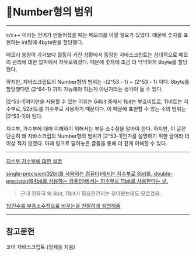 # 👀Number형의 범위

---

c/c++ 이라는 언어가 만들어졌을 때는 메모리를 아낄 필요가 있었다. 떄문에 숫자를 표현하는 int형에 4byte만을 할당했다.

메모리 용량이 과거보다 월등히 커진 상황에서 등장한 자바스크립트는 상대적으로 메모리 관리에 대한 압박에서 자유로워졌다. 때문에 숫자에 조금 더 넉넉하게 8byte를 할당했다.

하지만, 자바스크립트의 Number형의 범위는 -(2^53 - 1) ~ (2^53 - 1) 이다. 8byte를 할당했다면 (2^64-1) 까지 가능해야 하는게 아닌가라는 생각이 들 수 있다. 

|2^53-1|까지만을 사용할 수 있는 이유는 64bit 중에서 1bit는 부호비트로, 11비트는 지수부로, 52비트를 가수부로 사용하기 때문이다. 이 때문에 표현할 수 있는 수의 범위는 |2^53-1|이 된다.

지수부, 가수부에 대해 이해하기 위해서는 부동 소수점을 알아야 한다. 하지만, 이 글은 단순히 왜 자바스크립의 Number형의 범위가 |2^53-1|인가를 설명하기 위한 글이라 더 이상 적지 않겠다. 아래 링크로 달아놓은 글들을 통해 더 깊게 이해할 수 있다. 

---

[지수부 가수부에 대한 설명](https://ko.wikipedia.org/wiki/%EB%B6%80%EB%8F%99%EC%86%8C%EC%88%98%EC%A0%90)

[single-precision(32bit를 사용하는 컴퓨터)에서는 지수부로 8bit를, double-precision(64bit를 사용하는 컴퓨터)에서는 지수부로 11bit를 사용한다는 글. ](https://en.wikipedia.org/wiki/Exponent_bias)

> 근데 정확히 왜 8bit, 11bit가 필요한건지는 찾아봣는데도 모르겠음.

[10진수를 부동소수점으로 바꾸는걸 친절하게 설명해줌](https://www.youtube.com/watch?v=8afbTaA-gOQ)

---

## 참고문헌

코어 자바스크립트 (정재승 지음)